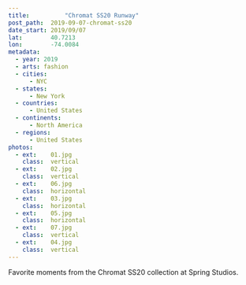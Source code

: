 ```yaml
---
title:			"Chromat SS20 Runway"
post_path:	2019-09-07-chromat-ss20
date_start:	2019/09/07
lat:        40.7213
lon:        -74.0084
metadata:
  - year: 2019
  - arts: fashion
  - cities:
      - NYC
  - states:
      - New York
  - countries:
      - United States
  - continents:
      - North America
  - regions:
      - United States
photos:
  - ext:    01.jpg
    class:  vertical
  - ext:    02.jpg
    class:  vertical
  - ext:    06.jpg
    class:  horizontal
  - ext:    03.jpg
    class:  horizontal
  - ext:    05.jpg
    class:  horizontal
  - ext:    07.jpg
    class:  vertical
  - ext:    04.jpg
    class:  vertical
---
```

Favorite moments from the Chromat SS20 collection at Spring Studios.